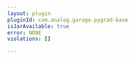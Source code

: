 ```yaml
---
layout: plugin
pluginId: com.analog.garage.pygrad-base
isJarAvailable: true
error: NONE
violations: []

---
```

